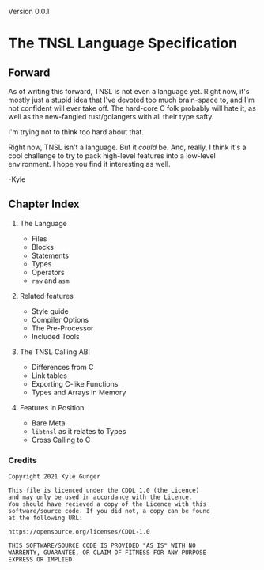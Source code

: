 Version 0.0.1
# The TNSL Language Specification

## Forward

As of writing this forward, TNSL is not even a language yet.  Right now, it's mostly just a stupid idea that I've devoted too much brain-space to, and I'm not confident will ever take off.  The hard-core C folk probably will hate it, as well as the new-fangled rust/golangers with all their type safty.

I'm trying not to think too hard about that.

Right now, TNSL isn't a language.  But it *could* be.  And, really, I think it's a cool challenge to try to pack high-level features into a low-level environment.  I hope you find it interesting as well.

-Kyle

## Chapter Index

1. The Language

	- Files
	- Blocks
	- Statements
	- Types
	- Operators
	- `raw` and `asm`

2. Related features

	- Style guide
	- Compiler Options
	- The Pre-Processor
	- Included Tools

3. The TNSL Calling ABI

	- Differences from C
	- Link tables
	- Exporting C-like Functions
	- Types and Arrays in Memory

4. Features in Position

	- Bare Metal
	- `libtnsl` as it relates to Types
	- Cross Calling to C

### Credits

	Copyright 2021 Kyle Gunger

	This file is licenced under the CDDL 1.0 (the Licence)
	and may only be used in accordance with the Licence.
	You should have recieved a copy of the Licence with this
	software/source code. If you did not, a copy can be found
	at the following URL:

	https://opensource.org/licenses/CDDL-1.0

	THIS SOFTWARE/SOURCE CODE IS PROVIDED "AS IS" WITH NO
	WARRENTY, GUARANTEE, OR CLAIM OF FITNESS FOR ANY PURPOSE
	EXPRESS OR IMPLIED